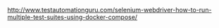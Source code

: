 http://www.testautomationguru.com/selenium-webdriver-how-to-run-multiple-test-suites-using-docker-compose/
